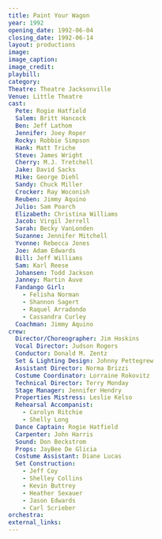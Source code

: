 ```yaml
---
title: Paint Your Wagon
year: 1992
opening_date: 1992-06-04
closing_date: 1992-06-14
layout: productions
image:
image_caption:
image_credit:
playbill: 
category: 
Theatre: Theatre Jacksonville
Venue: Little Theatre
cast:
  Pete: Rogie Hatfield
  Salem: Britt Hancock
  Ben: Jeff Lathom
  Jennifer: Joey Roper
  Rocky: Robbie Simpson
  Hank: Matt Triche
  Steve: James Wright
  Cherry: M.J. Tretchell
  Jake: David Sacks
  Mike: George Diehl
  Sandy: Chuck Miller
  Crocker: Ray Woconish
  Reuben: Jimmy Aquino
  Julio: Sam Poarch
  Elizabeth: Christina Williams
  Jacob: Virgil Jerrell
  Sarah: Becky VanLonden
  Suzanne: Jennifer Mitchell
  Yvonne: Rebecca Jones
  Joe: Adam Edwards
  Bill: Jeff Williams
  Sam: Karl Reese
  Johansen: Todd Jackson
  Janney: Martin Auve
  Fandango Girl:
    - Felisha Norman
    - Shannon Sagert
    - Raquel Arradondo
    - Cassandra Curley
  Coachman: Jimmy Aquino
crew:
  Director/Choreographer: Jim Hoskins
  Vocal Director: Judson Rogers
  Conductor: Donald M. Zentz
  Set & Lighting Design: Johnny Pettegrew
  Assistant Director: Norma Brizzi
  Costume Coordinator: Lorraine Rokovitz
  Technical Director: Terry Monday
  Stage Manager: Jennifer Hendry
  Properties Mistress: Leslie Kelso
  Rehearsal Accompanist:
    - Carolyn Ritchie
    - Shelly Long
  Dance Captain: Rogie Hatfield
  Carpenter: John Harris
  Sound: Don Beckstrom
  Props: JayBee De Glicia
  Costume Assistant: Diane Lucas
  Set Construction:
    - Jeff Coy
    - Shelley Collins
    - Kevin Buttrey
    - Heather Sexauer
    - Jason Edwards
    - Carl Scrieber
orchestra:
external_links:
---
```

